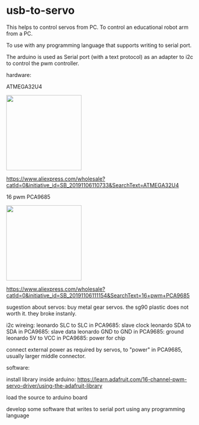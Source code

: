 # usb-to-servo
This helps to control servos from PC.
To control an educational robot arm from a PC.

To use with any programming language that supports writing to serial port.

The arduino is used as Serial port (with a text protocol) as an adapter to i2c to control the pwm controller.

hardware: 

ATMEGA32U4

<img width="200" height="200" src="https://ae01.alicdn.com/kf/HTB1KzU3UCzqK1RjSZFjq6zlCFXaF/Beetle-Virtual-Keyboard-BadUSB-Pro-Micro-ATMEGA32U4-Module-Mini-Development-Expansion-Board-For-Arduino-Leonardo-R3.jpg">

https://www.aliexpress.com/wholesale?catId=0&initiative_id=SB_20191106110733&SearchText=ATMEGA32U4

16 pwm PCA9685

<img width="200" height="200" src="https://ae01.alicdn.com/kf/HTB1tWaCXUvrK1RjSszfq6xJNVXaS/16-Channel-12-bit-PWM-Servo-Driver-I2C-interface-PCA9685-module-for-arduino-or-Raspberry-pi.jpg">

https://www.aliexpress.com/wholesale?catId=0&initiative_id=SB_20191106111154&SearchText=16+pwm+PCA9685

sugestion about servos: buy metal gear servos. the sg90 plastic does not worth it. they broke instanly.

i2c wireing:
leonardo SLC to SLC in PCA9685: slave clock
leonardo SDA to SDA in PCA9685: slave data
leonardo GND to GND in PCA9685: ground
leonardo 5V to VCC in PCA9685: power for chip

connect external power as required by servos, to "power" in PCA9685, usually larger middle connector.

software:

install library inside arduino: https://learn.adafruit.com/16-channel-pwm-servo-driver/using-the-adafruit-library

load the source to arduino board

develop some software that writes to serial port using any programming language



